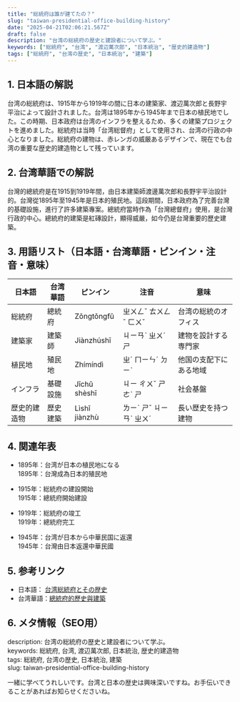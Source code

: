 ```yaml
---
title: "総統府は誰が建てたの？"
slug: "taiwan-presidential-office-building-history"
date: "2025-04-21T02:06:21.567Z"
draft: false
description: "台湾の総統府の歴史と建設者について学ぶ。"
keywords: ["総統府", "台湾", "渡辺萬次郎", "日本統治", "歴史的建造物"]
tags: ["総統府", "台湾の歴史", "日本統治", "建築"]
---
```


## 1. 日本語の解説  
台湾の総統府は、1915年から1919年の間に日本の建築家、渡辺萬次郎と長野宇平治によって設計されました。台湾は1895年から1945年まで日本の植民地でした。この時期、日本政府は台湾のインフラを整えるため、多くの建築プロジェクトを進めました。総統府は当時「台湾総督府」として使用され、台湾の行政の中心となりました。総統府の建物は、赤レンガの威厳あるデザインで、現在でも台湾の重要な歴史的建造物として残っています。

## 2. 台湾華語での解説  
台灣的總統府是在1915到1919年間，由日本建築師渡邊萬次郎和長野宇平治設計的。台灣從1895年至1945年是日本的殖民地。這段期間，日本政府為了完善台灣的基礎設施，進行了許多建築專案。總統府當時作為「台灣總督府」使用，是台灣行政的中心。總統府的建築是紅磚設計，顯得威嚴，如今仍是台灣重要的歷史建築。

## 3. 用語リスト（日本語・台湾華語・ピンイン・注音・意味）  

| 日本語     | 台湾華語       | ピンイン         | 注音       | 意味                        |
|-----------|---------------|------------------|------------|---------------------------|
| 総統府     | 總統府         | Zǒngtǒngfǔ      | ㄓㄨㄥˇ ㄊㄨㄥˇ ㄈㄨˇ | 台湾の総統のオフィス       |
| 建築家     | 建築師         | Jiànzhúshī       | ㄐㄧㄢˋ ㄓㄨˊ ㄕ     | 建物を設計する専門家       |
| 植民地     | 殖民地         | Zhímíndì         | ㄓˊ ㄇㄧㄣˊ ㄉㄧˋ   | 他国の支配下にある地域     |
| インフラ   | 基礎設施       | Jīchǔ shèshī    | ㄐㄧ ㄔㄨˇ ㄕㄜˋ ㄕ   | 社会基盤                  |
| 歴史的建造物 | 歷史建築       | Lìshǐ jiànzhù   | ㄌㄧˋ ㄕˇ ㄐㄧㄢˋ ㄓㄨˊ | 長い歴史を持つ建物        |

## 4. 関連年表  
- 1895年：台湾が日本の植民地になる  
  1895年：台灣成為日本的殖民地
  
- 1915年：総統府の建設開始  
  1915年：總統府開始建設
  
- 1919年：総統府の竣工  
  1919年：總統府完工
  
- 1945年：台湾が日本から中華民国に返還  
  1945年：台灣由日本返還中華民國

## 5. 参考リンク  
- 日本語： [台湾総統府とその歴史](https://www.jpf.go.jp/j/project/culture/exhibit/library/archive/2018/01-04.html)
- 台湾華語：[總統府的歷史與建築](https://www.president.gov.tw/Page/106)

## 6. メタ情報（SEO用）  
description: 台湾の総統府の歴史と建設者について学ぶ。  
keywords: 総統府, 台湾, 渡辺萬次郎, 日本統治, 歴史的建造物  
tags: 総統府, 台湾の歴史, 日本統治, 建築  
slug: taiwan-presidential-office-building-history

一緒に学べてうれしいです。台湾と日本の歴史は興味深いですね。お手伝いできることがあればお知らせくださいね。